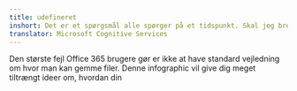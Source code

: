 ```yaml
---
title: udefineret
inshort: Det er et spørgsmål alle spørger på et tidspunkt. Skal jeg bruge SharePoint eller OneDrive for Business?
translator: Microsoft Cognitive Services
---
```



Den største fejl Office 365 brugere gør er ikke at have standard vejledning om hvor man kan gemme filer. Denne infographic vil give dig meget tiltrængt ideer om, hvordan din 


